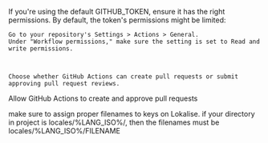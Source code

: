 If you're using the default GITHUB_TOKEN, ensure it has the right permissions. By default, the token's permissions might be limited:

    Go to your repository's Settings > Actions > General.
    Under "Workflow permissions," make sure the setting is set to Read and write permissions.



    Choose whether GitHub Actions can create pull requests or submit approving pull request reviews.
Allow GitHub Actions to create and approve pull requests


make sure to assign proper filenames to keys on Lokalise. if your directory in project is locales/%LANG_ISO%/, then the filenames must be locales/%LANG_ISO%/FILENAME
